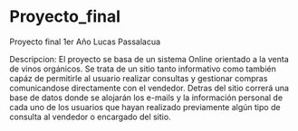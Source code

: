 # Proyecto_final
Proyecto final 1er Año
Lucas Passalacua

Descripcion:
  El proyecto se basa de un sistema Online orientado a la venta de vinos orgánicos.
  Se trata de un sitio tanto informativo como también capáz de permitirle al usuario
  realizar consultas y gestionar compras comunicandose directamente con el vendedor.
  Detras del sitio correrá una base de datos donde se alojarán los e-mails y la 
  información personal de cada uno de los usuarios que hayan realizado previamente 
  algún tipo de consulta al vendedor o encargado del sitio.
